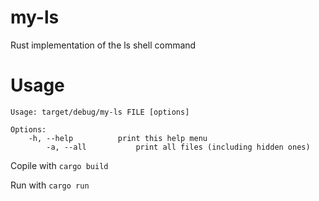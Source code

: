 # my-ls
Rust implementation of the ls shell command

# Usage

```
Usage: target/debug/my-ls FILE [options]

Options:
    -h, --help          print this help menu
        -a, --all           print all files (including hidden ones)
```

Copile with `cargo build`

Run with `cargo run`


